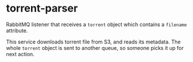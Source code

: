 # torrent-parser

RabbitMQ listener that receives a `torrent` object which contains a `filename` attribute.

This service downloads torrent file from S3, and reads its metadata. The whole `torrent` object is sent to 
another queue, so someone picks it up for next action.
